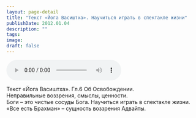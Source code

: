 ```yaml
---
layout: page-detail
title: "Текст «Йога Васиштха». Научиться играть в спектакле жизни"
publishDate: 2012.01.04
description: ""
tags:
image:
draft: false
---
```


<audio title="2012.01.04 - Текст «Йога Васиштха». Научиться играть в спектакле жизни.mp3" src="/upload/iblock/a6e/a6e7f856142fc52220f7dc63943dda05.mp3" controls=""></audio>

 Текст «Йога Васиштха». Гл.6 Об Освобождении.  
 Неправильные воззрения, смыслы, ценности.  
 Боги – это чистые сосуды Бога. Научиться играть в спектакле жизни.  
 «Все есть Брахман» – сущность воззрения Адвайты.  

  
